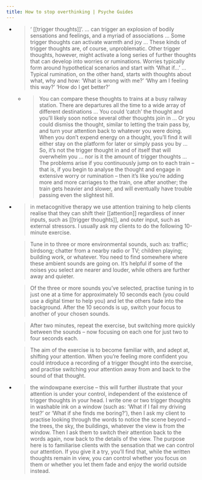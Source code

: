 ```yaml
---
title: How to stop overthinking | Psyche Guides
---
```


-
  > ‘ [[trigger thoughts]]’. ... can trigger an explosion of bodily sensations and feelings, and a myriad of associations ... Some trigger thoughts can activate warmth and joy ... These kinds of trigger thoughts are, of course, unproblematic. Other trigger thoughts, however, might activate a long series of further thoughts that can develop into worries or ruminations. Worries typically form around hypothetical scenarios and start with ‘What if…’ ... Typical rumination, on the other hand, starts with thoughts about what, why and how: ‘What is wrong with me?’ ‘Why am I feeling this way?’ ‘How do I get better?’
	-
	  > You can compare these thoughts to trains at a busy railway station. There are departures all the time to a wide array of different destinations ... You could ‘catch’ the thought and you’ll likely soon notice several other thoughts join in ... Or you could dismiss the thought, similar to letting the train pass by, and turn your attention back to whatever you were doing. When you don’t expend energy on a thought, you’ll find it will either stay on the platform for later or simply pass you by  ... So, it’s not the trigger thought in and of itself that will overwhelm you ... nor is it the amount of trigger thoughts ... The problems arise if you continuously jump on to each train – that is, if you begin to analyse the thought and engage in extensive worry or rumination – then it’s like you’re adding more and more carriages to the train, one after another; the train gets heavier and slower, and will eventually have trouble passing even the slightest hill.
-
  > in metacognitive therapy we use attention training to help clients realise that they can shift their [[attention]] regardless of inner inputs, such as [[trigger thoughts]], and outer input, such as external stressors. I usually ask my clients to do the following 10-minute exercise. 
  
  > Tune in to three or more environmental sounds, such as: traffic; birdsong; chatter from a nearby radio or TV; children playing; building work, or whatever. You need to find somewhere where these ambient sounds are going on. It’s helpful if some of the noises you select are nearer and louder, while others are further away and quieter. 
  
  > Of the three or more sounds you’ve selected, practise tuning in to just one at a time for approximately 10 seconds each (you could use a digital timer to help you) and let the others fade into the background. After the 10 seconds is up, switch your focus to another of your chosen sounds. 
  
  > After two minutes, repeat the exercise, but switching more quickly between the sounds – now focusing on each one for just two to four seconds each. 
  
  > The aim of the exercise is to become familiar with, and adept at, shifting your attention. When you’re feeling more confident you could introduce a recording of a trigger thought into the exercise, and practise switching your attention away from and back to the sound of that thought.
-
  > the windowpane exercise – this will further illustrate that your attention is under your control, independent of the existence of trigger thoughts in your head. I write one or two trigger thoughts in washable ink on a window (such as: ‘What if I fail my driving test?’ or ‘What if she finds me boring?’), then I ask my client to practise looking through the words to notice the scene beyond – the trees, the sky, the buildings, whatever the view is from the window. Then I ask them to switch their attention back to the words again, now back to the details of the view. The purpose here is to familiarise clients with the sensation that we can control our attention. If you give it a try, you’ll find that, while the written thoughts remain in view, you can control whether you focus on them or whether you let them fade and enjoy the world outside instead.